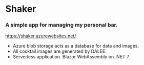 # Shaker

### A simple app for managing my personal bar.
https://shaker.azurewebsites.net/


 - Azure blob storage acts as a database for data and images.
- All cocktail images are generated by DALEE.
- Serverless application. Blazor WebAssembly on .NET 7.
